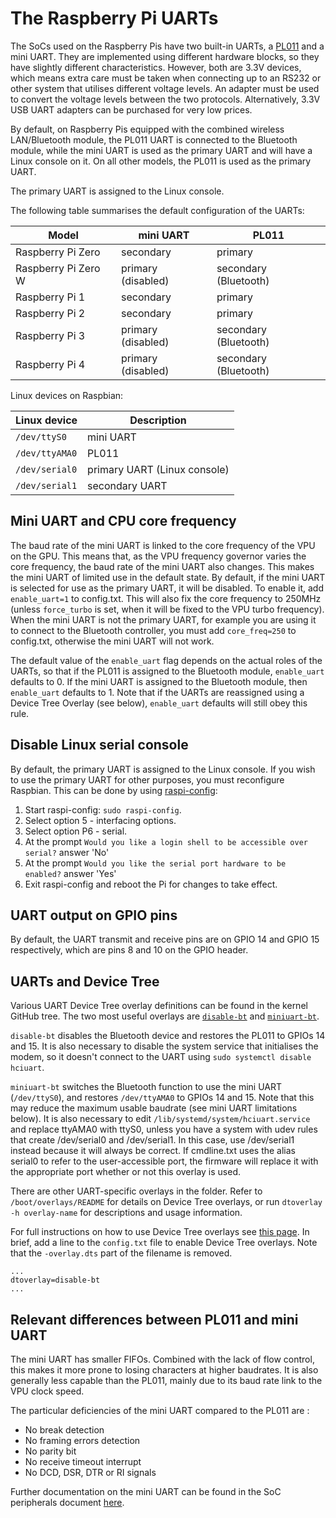 # The Raspberry Pi UARTs

The SoCs used on the Raspberry Pis have two built-in UARTs, a [PL011](http://infocenter.arm.com/help/index.jsp?topic=/com.arm.doc.ddi0183g/index.html) and a mini UART. They are implemented using different hardware blocks, so they have slightly different characteristics. However, both are 3.3V devices, which means extra care must be taken when connecting up to an RS232 or other system that utilises different voltage levels. An adapter must be used to convert the voltage levels between the two protocols. Alternatively, 3.3V USB UART adapters can be purchased for very low prices. 
 
By default, on Raspberry Pis equipped with the combined wireless LAN/Bluetooth module, the PL011 UART is connected to the Bluetooth module, while the mini UART is used as the primary UART and will have a Linux console on it. On all other models, the PL011 is used as the primary UART. 

The primary UART is assigned to the Linux console.

The following table summarises the default configuration of the UARTs:

| Model | mini UART | PL011 |
|-------|-----------|-------|
| Raspberry Pi Zero | secondary | primary |
| Raspberry Pi Zero W | primary (disabled) | secondary (Bluetooth) |
| Raspberry Pi 1 | secondary | primary |
| Raspberry Pi 2 | secondary | primary |
| Raspberry Pi 3 | primary (disabled) | secondary (Bluetooth) |
| Raspberry Pi 4 | primary (disabled) | secondary (Bluetooth) |

Linux devices on Raspbian:

| Linux device | Description |
|--------------|-------------|
|`/dev/ttyS0`  |mini UART    |
|`/dev/ttyAMA0`|PL011        |
|`/dev/serial0` |primary UART (Linux console) |
|`/dev/serial1` |secondary UART |

## Mini UART and CPU core frequency

The baud rate of the mini UART is linked to the core frequency of the VPU on the GPU. This means that, as the VPU frequency governor varies the core frequency, the baud rate of the mini UART also changes. This makes the mini UART of limited use in the default state. By default, if the mini UART is selected for use as the primary UART, it will be disabled. To enable it, add `enable_uart=1` to config.txt. This will also fix the core frequency to 250MHz (unless `force_turbo` is set, when it will be fixed to the VPU turbo frequency). When the mini UART is not the primary UART, for example you are using it to connect to the Bluetooth controller, you must add `core_freq=250` to config.txt, otherwise the mini UART will not work.

The default value of the `enable_uart` flag depends on the actual roles of the UARTs, so that if the PL011 is assigned to the Bluetooth module, `enable_uart` defaults to 0. If the mini UART is assigned to the Bluetooth module, then `enable_uart` defaults to 1. Note that if the UARTs are reassigned using a Device Tree Overlay (see below), `enable_uart` defaults will still obey this rule.

## Disable Linux serial console

By default, the primary UART is assigned to the Linux console. If you wish to use the primary UART for other purposes, you must reconfigure Raspbian. This can be done by using [raspi-config](raspi-config.md):

1. Start raspi-config: `sudo raspi-config`.
1. Select option 5 - interfacing options.
1. Select option P6 - serial.
1. At the prompt `Would you like a login shell to be accessible over serial?` answer 'No'
1. At the prompt `Would you like the serial port hardware to be enabled?` answer 'Yes'
1. Exit raspi-config and reboot the Pi for changes to take effect.

## UART output on GPIO pins

By default, the UART transmit and receive pins are on GPIO 14 and GPIO 15 respectively, which are pins 8 and 10 on the GPIO header.

## UARTs and Device Tree

Various UART Device Tree overlay definitions can be found in the kernel GitHub tree. The two most useful overlays are [`disable-bt`](https://github.com/raspberrypi/linux/blob/rpi-4.11.y/arch/arm/boot/dts/overlays/disable-bt-overlay.dts) and [`miniuart-bt`](https://github.com/raspberrypi/linux/blob/rpi-4.11.y/arch/arm/boot/dts/overlays/miniuart-bt-overlay.dts).

`disable-bt` disables the Bluetooth device and restores the PL011 to GPIOs 14 and 15. It is also necessary to disable the system service that initialises the modem, so it doesn't connect to the UART using `sudo systemctl disable hciuart`.

`miniuart-bt` switches the Bluetooth function to use the mini UART (`/dev/ttyS0`), and restores `/dev/ttyAMA0` to GPIOs 14 and 15. Note that this may reduce the maximum usable baudrate (see mini UART limitations below). It is also necessary to edit `/lib/systemd/system/hciuart.service` and replace ttyAMA0 with ttyS0, unless you have a system with udev rules that create /dev/serial0 and /dev/serial1. In this case, use /dev/serial1 instead because it will always be correct. If cmdline.txt uses the alias serial0 to refer to the user-accessible port, the firmware will replace it with the appropriate port whether or not this overlay is used.

There are other UART-specific overlays in the folder. Refer to `/boot/overlays/README` for details on Device Tree overlays, or run `dtoverlay -h overlay-name` for descriptions and usage information.

For full instructions on how to use Device Tree overlays see [this page](device-tree.md). In brief, add a line to the `config.txt` file to enable Device Tree overlays. Note that the `-overlay.dts` part of the filename is removed.
```
...
dtoverlay=disable-bt
...
```
## Relevant differences between PL011 and mini UART

The mini UART has smaller FIFOs. Combined with the lack of flow control, this makes it more prone to losing characters at higher baudrates. It is also generally less capable than the PL011, mainly due to its baud rate link to the VPU clock speed.

The particular deficiencies of the mini UART compared to the PL011 are :
- No break detection
- No framing errors detection
- No parity bit
- No receive timeout interrupt
- No DCD, DSR, DTR or RI signals 

Further documentation on the mini UART can be found in the SoC peripherals document [here](../hardware/raspberrypi/bcm2835/BCM2835-ARM-Peripherals.pdf).
